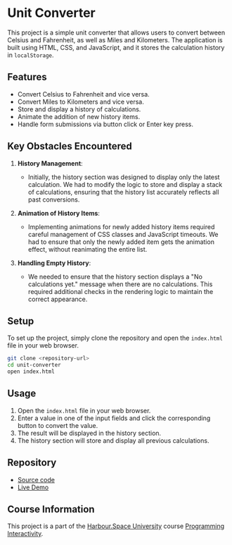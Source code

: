 # Unit Converter

This project is a simple unit converter that allows users to convert between Celsius and Fahrenheit, as well as Miles and Kilometers. The application is built using HTML, CSS, and JavaScript, and it stores the calculation history in `localStorage`.

## Features

- Convert Celsius to Fahrenheit and vice versa.
- Convert Miles to Kilometers and vice versa.
- Store and display a history of calculations.
- Animate the addition of new history items.
- Handle form submissions via button click or Enter key press.

## Key Obstacles Encountered

1. **History Management**:
   - Initially, the history section was designed to display only the latest calculation. We had to modify the logic to store and display a stack of calculations, ensuring that the history list accurately reflects all past conversions.
2. **Animation of History Items**:

   - Implementing animations for newly added history items required careful management of CSS classes and JavaScript timeouts. We had to ensure that only the newly added item gets the animation effect, without reanimating the entire list.

3. **Handling Empty History**:
   - We needed to ensure that the history section displays a "No calculations yet." message when there are no calculations. This required additional checks in the rendering logic to maintain the correct appearance.

## Setup

To set up the project, simply clone the repository and open the `index.html` file in your web browser.

```bash
git clone <repository-url>
cd unit-converter
open index.html
```

## Usage

1. Open the `index.html` file in your web browser.
2. Enter a value in one of the input fields and click the corresponding button to convert the value.
3. The result will be displayed in the history section.
4. The history section will store and display all previous calculations.

## Repository

- [Source code](https://github.com/alashchev17/unit-converter)
- [Live Demo](https://alashchev17.github.io/unit-converter/)

## Course Information

This project is a part of the [Harbour.Space University](https://harbour.space) course [Programming Interactivity](https://harbour.space/front-end-development/courses/programming-interactivity-p%C3%A1la-ogn-stef%C3%A1nsd%C3%B3ttir-1139).
